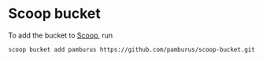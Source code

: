 # Scoop bucket

To add the bucket to [Scoop](https://scoop.sh), run

```sh
scoop bucket add pamburus https://github.com/pamburus/scoop-bucket.git
```
